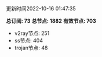更新时间2022-10-16 01:47:35

**总订阅: 73**
**总节点: 1882**
**有效节点: 703**
- v2ray节点: 251
- ss节点: 404
- trojan节点: 48
